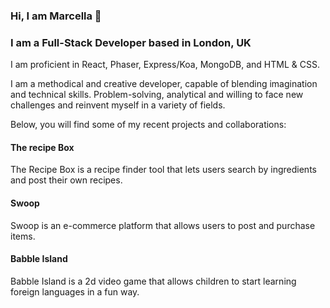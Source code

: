 ### Hi, I am Marcella 👋

<!--
**marjory23/marjory23** is a ✨ _special_ ✨ repository because its `README.md` (this file) appears on your GitHub profile.

Here are some ideas to get you started:

- 🔭 I’m currently working on ...
- 🌱 I’m currently learning ...
- 👯 I’m looking to collaborate on ...
- 🤔 I’m looking for help with ...
- 💬 Ask me about ...
- 📫 How to reach me: ...
- 😄 Pronouns: ...
- ⚡ Fun fact: ...
-->

### I am a Full-Stack Developer based in London, UK

I am proficient in React, Phaser, Express/Koa, MongoDB, and HTML & CSS.

I am a methodical and creative developer, capable of blending imagination and technical skills. Problem-solving, analytical and willing to face new challenges and reinvent myself in a variety of fields.

Below, you will find some of my recent projects and collaborations:



#### The recipe Box

The Recipe Box is a recipe finder tool that lets users search by ingredients and post their own recipes.


#### Swoop

Swoop is an e-commerce platform that allows users to post and purchase items. 


#### Babble Island

Babble Island is a 2d video game that allows children to start learning foreign languages in a fun way.
